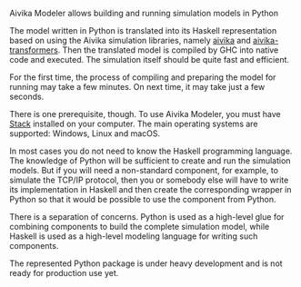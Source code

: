 Aivika Modeler allows building and running simulation models in Python

The model written in Python is translated into its Haskell representation 
based on using the Aivika simulation libraries, namely 
[aivika](http://hackage.haskell.org/package/aivika) and
[aivika-transformers](http://hackage.haskell.org/package/aivika-transformers). 
Then the translated model is compiled by GHC into native code and executed. 
The simulation itself should be quite fast and efficient.

For the first time, the process of compiling and preparing the model 
for running may take a few minutes. On next time, it may take just 
a few seconds.

There is one prerequisite, though. To use Aivika Modeler, you must have 
[Stack](http://docs.haskellstack.org/) installed on your computer.
The main operating systems are supported: Windows, Linux and macOS.

In most cases you do not need to know the Haskell programming language. 
The knowledge of Python will be sufficient to create and run the simulation 
models. But if you will need a non-standard component, for example, to simulate 
the TCP/IP protocol, then you or somebody else will have to write its 
implementation in Haskell and then create the corresponding wrapper in 
Python so that it would be possible to use the component from Python. 

There is a separation of concerns. Python is used as a high-level glue for 
combining components to build the complete simulation model, while Haskell is 
used as a high-level modeling language for writing such components.

The represented Python package is under heavy development and 
is not ready for production use yet.
